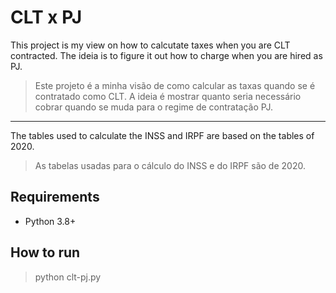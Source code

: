 # CLT x PJ


This project is my view on how to calcutate taxes when you are CLT contracted.
The ideia is to figure it out how to charge when you are hired as PJ.

> Este projeto é a minha visão de como calcular as taxas quando se é contratado como CLT.
> A ideia é mostrar quanto seria necessário cobrar quando se muda para o regime de contratação PJ.

---

The tables used to calculate the INSS and IRPF are based on the tables of 2020.

> As tabelas usadas para o cálculo do INSS e do IRPF são de 2020.


## Requirements

 - Python 3.8+

## How to run

> python clt-pj.py
